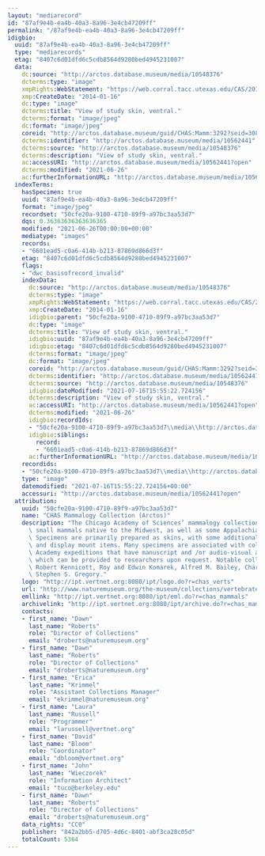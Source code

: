 ```yaml
---
layout: "mediarecord"
id: "87af9e4b-ea4b-40a3-8a96-3e4cb47209ff"
permalink: "/87af9e4b-ea4b-40a3-8a96-3e4cb47209ff"
idigbio:
  uuid: "87af9e4b-ea4b-40a3-8a96-3e4cb47209ff"
  type: "mediarecords"
  etag: "8407c6d01dfd6c5cdb8564d9280bed4945231007"
  data:
    dc:source: "http://arctos.database.museum/media/10548376"
    dcterms:type: "image"
    xmpRights:WebStatement: "https://web.corral.tacc.utexas.edu/CAS/20161217-02/jpg/chas_mamm_3292.3.jpg"
    xmp:CreateDate: "2014-01-16"
    dc:type: "image"
    dcterms:title: "View of study skin, ventral."
    dcterms:format: "image/jpeg"
    dc:format: "image/jpeg"
    coreid: "http://arctos.database.museum/guid/CHAS:Mamm:3292?seid=3088318"
    dcterms:identifier: "http://arctos.database.museum/media/10562441"
    dcterms:source: "http://arctos.database.museum/media/10548376"
    dcterms:description: "View of study skin, ventral."
    ac:accessURI: "http://arctos.database.museum/media/10562441?open"
    dcterms:modified: "2021-06-26"
    ac:furtherInformationURL: "http://arctos.database.museum/media/10562441"
  indexTerms:
    hasSpecimen: true
    uuid: "87af9e4b-ea4b-40a3-8a96-3e4cb47209ff"
    format: "image/jpeg"
    recordset: "50cfe20a-9100-4710-89f9-a97bc3aa53d7"
    dqs: 0.36363636363636365
    modified: "2021-06-26T00:00:00+00:00"
    mediatype: "images"
    records:
    - "6601ead5-c0a6-414b-b213-87869d866d3f"
    etag: "8407c6d01dfd6c5cdb8564d9280bed4945231007"
    flags:
    - "dwc_basisofrecord_invalid"
    indexData:
      dc:source: "http://arctos.database.museum/media/10548376"
      dcterms:type: "image"
      xmpRights:WebStatement: "https://web.corral.tacc.utexas.edu/CAS/20161217-02/jpg/chas_mamm_3292.3.jpg"
      xmp:CreateDate: "2014-01-16"
      idigbio:parent: "50cfe20a-9100-4710-89f9-a97bc3aa53d7"
      dc:type: "image"
      dcterms:title: "View of study skin, ventral."
      idigbio:uuid: "87af9e4b-ea4b-40a3-8a96-3e4cb47209ff"
      idigbio:etag: "8407c6d01dfd6c5cdb8564d9280bed4945231007"
      dcterms:format: "image/jpeg"
      dc:format: "image/jpeg"
      coreid: "http://arctos.database.museum/guid/CHAS:Mamm:3292?seid=3088318"
      dcterms:identifier: "http://arctos.database.museum/media/10562441"
      dcterms:source: "http://arctos.database.museum/media/10548376"
      idigbio:dateModified: "2021-07-16T15:55:22.724156"
      dcterms:description: "View of study skin, ventral."
      ac:accessURI: "http://arctos.database.museum/media/10562441?open"
      dcterms:modified: "2021-06-26"
      idigbio:recordIds:
      - "50cfe20a-9100-4710-89f9-a97bc3aa53d7\\media\\http://arctos.database.museum/media/10562441"
      idigbio:siblings:
        record:
        - "6601ead5-c0a6-414b-b213-87869d866d3f"
      ac:furtherInformationURL: "http://arctos.database.museum/media/10562441"
    recordids:
    - "50cfe20a-9100-4710-89f9-a97bc3aa53d7\\media\\http://arctos.database.museum/media/10562441"
    type: "image"
    datemodified: "2021-07-16T15:55:22.724156+00:00"
    accessuri: "http://arctos.database.museum/media/10562441?open"
  attribution:
    uuid: "50cfe20a-9100-4710-89f9-a97bc3aa53d7"
    name: "CHAS Mammalogy Collection (Arctos)"
    description: "The Chicago Academy of Sciences’ mammalogy collection contains mostly\
      \ small mammals native to the Midwest, as well as some Appalachian species.\
      \ Specimens are primarily prepared as skins, with some additional osteological\
      \ and display mount items. Many specimens are associated with collectors or\
      \ Academy expeditions that have manuscript and /or audio-visual archival material,\
      \ which can be provided to researchers upon request. Notable collectors include\
      \ Robert Kennicott, Roy and Edwin Komarek, Alfred M. Bailey, Charles D. Brower,\
      \ Stephen S. Gregory."
    logo: "http://ipt.vertnet.org:8080/ipt/logo.do?r=chas_verts"
    url: "http://www.naturemuseum.org/the-museum/collections/vertebrates"
    emllink: "http://ipt.vertnet.org:8080/ipt/eml.do?r=chas_mammals"
    archivelink: "http://ipt.vertnet.org:8080/ipt/archive.do?r=chas_mammals"
    contacts:
    - first_name: "Dawn"
      last_name: "Roberts"
      role: "Director of Collections"
      email: "droberts@naturemuseum.org"
    - first_name: "Dawn"
      last_name: "Roberts"
      role: "Director of Collections"
      email: "droberts@naturemuseum.org"
    - first_name: "Erica"
      last_name: "Krimmel"
      role: "Assistant Collections Manager"
      email: "ekrimmel@naturemuseum.org"
    - first_name: "Laura"
      last_name: "Russell"
      role: "Programmer"
      email: "larussell@vertnet.org"
    - first_name: "David"
      last_name: "Bloom"
      role: "Coordinator"
      email: "dbloom@vertnet.org"
    - first_name: "John"
      last_name: "Wieczorek"
      role: "Information Architect"
      email: "tuco@berkeley.edu"
    - first_name: "Dawn"
      last_name: "Roberts"
      role: "Director of Collections"
      email: "droberts@naturemuseum.org"
    data_rights: "CC0"
    publisher: "842a2bb5-d705-4d6c-8401-abf3ca28c05d"
    totalCount: 5364
---
```


